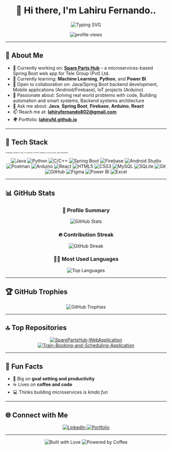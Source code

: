 <h1 align="center">👋 Hi there, I'm Lahiru Fernando..</h1>

<div align="center">
  <img src="https://readme-typing-svg.demolab.com?font=Fira+Code&pause=1000&color=2E97F7&center=true&vCenter=true&random=false&width=435&lines=Software+Developer;Backend+Developer;Passionate+Problem+Solver;Continuous+Learner" alt="Typing SVG" />
</div>

<p align="center">
  <img src="https://komarev.com/ghpvc/?username=Lahirufd&label=Profile%20views&color=0e75b6&style=flat" alt="profile views" />
</p>

---

## 💫 About Me

- 🔭 Currently working on: **[Spare Parts Hub](https://github.com/Lahirufd/SparePartsHub-WebApplication.git)** – a microservices-based Spring Boot web app for Tele Group (Pvt) Ltd.
- 🌱 Currently learning: **Machine Learning**, **Python**, and **Power BI**
- 🤝 Open to collaboration on: Java/Spring Boot backend development, Mobile applications (Android/Firebase), IoT projects (Arduino)
- 🧠 Passionate about: Solving real world problems with code, Building automation and smart systems, Backend systems architecture
- 💬 Ask me about: **Java**, **Spring Boot**, **Firebase**, **Arduino**, **React**
- 📫 Reach me at: **lahirufernando802@gmail.com**
- 🌍 Portfolio: **[lahirufd.github.io](https://lahirufd.github.io)**

---

## 🚀 Tech Stack
<span style="font-size: 4px; font-weight: normal;">(Languages, Backend & Tools, IoT & Robotics, Frontend, Databases, Tools & DevOps, Data Visualization)</span>

<p align="center">
  <!-- Languages -->
  <img src="https://img.shields.io/badge/Java-ED8B00?style=for-the-badge&logo=openjdk&logoColor=white" alt="Java" />
  <img src="https://img.shields.io/badge/Python-3776AB?style=for-the-badge&logo=python&logoColor=white" alt="Python" />
  <img src="https://img.shields.io/badge/C%2FC++-00599C?style=for-the-badge&logo=c%2B%2B&logoColor=white" alt="C/C++" />

  <!-- Backend & Tools -->
  <img src="https://img.shields.io/badge/Spring_Boot-6DB33F?style=for-the-badge&logo=spring-boot&logoColor=white" alt="Spring Boot" />
  <img src="https://img.shields.io/badge/Firebase-FFCA28?style=for-the-badge&logo=firebase&logoColor=black" alt="Firebase" />
  <img src="https://img.shields.io/badge/Android_Studio-3DDC84?style=for-the-badge&logo=android-studio&logoColor=white" alt="Android Studio" />
  <img src="https://img.shields.io/badge/Postman-FF6C37?style=for-the-badge&logo=postman&logoColor=white" alt="Postman" />

  <!-- IoT & Robotics -->
  <img src="https://img.shields.io/badge/Arduino-00979D?style=for-the-badge&logo=arduino&logoColor=white" alt="Arduino" />

  <!-- Frontend -->
  <img src="https://img.shields.io/badge/React-20232A?style=for-the-badge&logo=react&logoColor=61DAFB" alt="React" />
  <img src="https://img.shields.io/badge/HTML5-E34F26?style=for-the-badge&logo=html5&logoColor=white" alt="HTML5" />
  <img src="https://img.shields.io/badge/CSS3-1572B6?style=for-the-badge&logo=css3&logoColor=white" alt="CSS3" />

  <!-- Databases -->
  <img src="https://img.shields.io/badge/MySQL-4479A1?style=for-the-badge&logo=mysql&logoColor=white" alt="MySQL" />
  <img src="https://img.shields.io/badge/SQLite-003B57?style=for-the-badge&logo=sqlite&logoColor=white" alt="SQLite" />

  <!-- Tools & DevOps -->
  <img src="https://img.shields.io/badge/Git-F05032?style=for-the-badge&logo=git&logoColor=white" alt="Git" />
  <img src="https://img.shields.io/badge/GitHub-181717?style=for-the-badge&logo=github&logoColor=white" alt="GitHub" />
  <img src="https://img.shields.io/badge/Figma-F24E1E?style=for-the-badge&logo=figma&logoColor=white" alt="Figma" />

  <!-- Data Visualization -->
  <img src="https://img.shields.io/badge/Power%20BI-F2C811?style=for-the-badge&logo=powerbi&logoColor=black" alt="Power BI" />
  <img src="https://img.shields.io/badge/MS%20Excel-217346?style=for-the-badge&logo=microsoft-excel&logoColor=white" alt="Excel" />
</p>

---

## 📊 GitHub Stats

<div align="center">

### 🧾 Profile Summary
<img src="https://github-readme-stats.vercel.app/api?username=Lahirufd&show_icons=true&theme=tokyonight" alt="GitHub Stats" />

### 🔥 Contribution Streak
<img src="https://github-readme-streak-stats.herokuapp.com/?user=Lahirufd&theme=tokyonight" alt="GitHub Streak" />

### 🧑‍💻 Most Used Languages
<img src="https://github-readme-stats.vercel.app/api/top-langs/?username=Lahirufd&layout=compact&theme=tokyonight" alt="Top Languages" />

</div>

---

## 🏆 GitHub Trophies

<div align="center">
  <img src="https://github-profile-trophy.vercel.app/?username=Lahirufd&theme=onedark&column=7" alt="GitHub Trophies" />
</div>

---

## 🔝 Top Repositories

<div align="center">
  <a href="https://github.com/Lahirufd/SparePartsHub-WebApplication">
    <img src="https://github-readme-stats.vercel.app/api/pin/?username=Lahirufd&repo=SparePartsHub-WebApplication&theme=tokyonight" alt="SparePartsHub-WebApplication" />
  </a>
  <a href="https://github.com/Lahirufd/Train-Booking-and-Scheduling-Application">
    <img src="https://github-readme-stats.vercel.app/api/pin/?username=Lahirufd&repo=Train-Booking-and-Scheduling-Application&theme=tokyonight" alt="Train-Booking-and-Scheduling-Application" />
  </a>
</div>

---

## 🧩 Fun Facts

- 🎯 Big on **goal setting and productivity**
- ☕ Lives on **coffee and code**
- 💻 Thinks building microservices is *kinda fun*

---

## 🌐 Connect with Me

<p align="center">
  <a href="https://linkedin.com/in/lahiru-fernando-8485102bb" target="_blank">
    <img src="https://img.shields.io/badge/LinkedIn-0077B5?style=for-the-badge&logo=linkedin&logoColor=white" alt="LinkedIn" />
  </a>
  <a href="https://Lahirufd.github.io" target="_blank">
    <img src="https://img.shields.io/badge/Portfolio-1E1E1E?style=for-the-badge&logo=github&logoColor=white" alt="Portfolio" />
  </a>
</p>

---

<div align="center">
  <img src="https://forthebadge.com/images/badges/built-with-love.svg" alt="Built with Love" />
  <img src="https://forthebadge.com/images/badges/powered-by-coffee.svg" alt="Powered by Coffee" />
</div>
